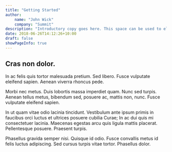 ```yaml
---
title: "Getting Started"
author:
    name: "John Wick"
    company: "Summit"
description: "Introductory copy goes here. This space can be used to elaborate the intent of the page or context of the page, more like an excerpt."
date: 2018-06-26T14:12:26+10:00
draft: false
showPageInfo: true
---
```


## Cras non dolor. 

In ac felis quis tortor malesuada pretium. Sed libero. Fusce vulputate eleifend sapien. Aenean viverra rhoncus pede.

Morbi nec metus. Duis lobortis massa imperdiet quam. Nunc sed turpis. Aenean tellus metus, bibendum sed, posuere ac, mattis non, nunc. Fusce vulputate eleifend sapien.

In ut quam vitae odio lacinia tincidunt. Vestibulum ante ipsum primis in faucibus orci luctus et ultrices posuere cubilia Curae; In ac dui quis mi consectetuer lacinia. Maecenas egestas arcu quis ligula mattis placerat. Pellentesque posuere. Praesent turpis.

Phasellus gravida semper nisi. Quisque id odio. Fusce convallis metus id felis luctus adipiscing. Sed cursus turpis vitae tortor. Phasellus dolor.